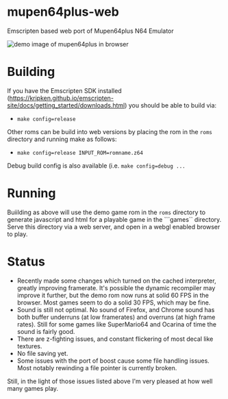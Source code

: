 # mupen64plus-web
Emscripten based web port of Mupen64plus N64 Emulator

![demo image of mupen64plus in browser](https://raw.githubusercontent.com/johnoneil/mupen64plus-web/master/img/Screenshot%20from%202015-12-19%2016%3A02%3A03.png)

# Building
If you have the Emscripten SDK installed (https://kripken.github.io/emscripten-site/docs/getting_started/downloads.html) you should be able to build via:
* ```make config=release```

Other roms can be build into web versions by placing the rom in the ```roms``` directory and running make as follows:
* ```make config=release INPUT_ROM=romname.z64```

Debug build config is also available (i.e. ```make config=debug ...```

# Running
Buiilding as above will use the demo game rom in the ```roms``` directory to generate javascript and html for a playable game in the ```games`` directory.
Serve this directory via a web server, and open in a webgl enabled browser to play.

# Status
* Recently made some changes which turned on the cached interpreter, greatly improving framerate. It's possible the dynamic recompiler may improve it further, but the demo rom now runs at solid 60 FPS in the browser. Most games seem to do a solid 30 FPS, which may be fine.
* Sound is still not optimal. No sound of Firefox, and Chrome sound has both buffer underruns (at low framerates) and overruns (at high frame rates). Still for some games like SuperMario64 and Ocarina of time the sound is fairly good.
* There are z-fighting issues, and constant flickering of most decal like textures.
* No file saving yet.
* Some issues with the port of boost cause some file handling issues. Most notably rewinding a file pointer is currently broken.

Still, in the light of those issues listed above I'm very pleased at how well many games play.
